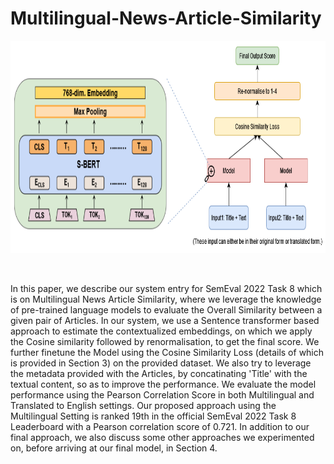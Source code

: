 # Multilingual-News-Article-Similarity

<p><img src="Final Model.png" width="880" height="340" /></p><br>

In this paper, we describe our system entry for SemEval 2022 Task 8 which is on Multilingual News Article Similarity, where we leverage the knowledge of pre-trained language models to evaluate the Overall Similarity between a given pair of Articles. In our system, we use a Sentence transformer based approach to estimate the contextualized embeddings, on which we apply the Cosine similarity followed by renormalisation, to get the final score. We further finetune the Model using the Cosine Similarity Loss (details of which is provided in Section 3) on the provided dataset. We also try to leverage the metadata provided with the Articles, by concatinating 'Title' with the textual content, so as to improve the performance. We evaluate the model performance using the Pearson Correlation Score in both Multilingual and Translated to English settings. Our proposed approach using the Multilingual Setting is ranked 19th in the official SemEval 2022 Task 8 Leaderboard with a Pearson correlation score of 0.721. In addition to our final approach, we also discuss some other approaches we experimented on, before arriving at our final model, in Section 4.
